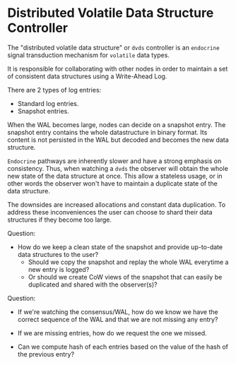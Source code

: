 # Distributed Volatile Data Structure Controller

The "distributed volatile data structure" or `dvds` controller is an `endocrine`
signal transduction mechanism for `volatile` data types.

It is responsible for collaborating with other nodes in order to maintain
a set of consistent data structures using a Write-Ahead Log.

There are 2 types of log entries:

- Standard log entries.
- Snapshot entries.

When the WAL becomes large, nodes can decide on a snapshot entry. The snapshot
entry contains the whole datastructure in binary format. Its content is not
persisted in the WAL but decoded and becomes the new data structure.

`Endocrine` pathways are inherently slower and have a strong emphasis on
consistency. Thus, when watching a `dvds` the observer will obtain the whole new
state of the data structure at once. This allow a stateless usage, or in other
words the observer won't have to maintain a duplicate state of the data structure.

The downsides are increased allocations and constant data duplication. To address
these inconveniences the user can choose to shard their data structures if they
become too large.

Question:

- How do we keep a clean state of the snapshot and provide up-to-date data
  structures to the user?
  - Should we copy the snapshot and replay the whole WAL everytime a new entry
    is logged?
  - Or should we create CoW views of the snapshot that can easily be duplicated and
    shared with the observer(s)?

Question:

- If we're watching the consensus/WAL, how do we know we have the correct sequence
  of the WAL and that we are not missing any entry?
- If we are missing entries, how do we request the one we missed.

- Can we compute hash of each entries based on the value of the hash of the previous
  entry?
